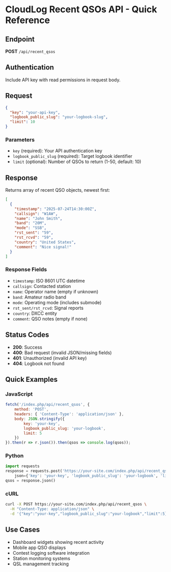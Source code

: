 # CloudLog Recent QSOs API - Quick Reference

## Endpoint
**POST** `/api/recent_qsos`

## Authentication
Include API key with read permissions in request body.

## Request
```json
{
  "key": "your-api-key",
  "logbook_public_slug": "your-logbook-slug",
  "limit": 10
}
```

### Parameters
- `key` (required): Your API authentication key
- `logbook_public_slug` (required): Target logbook identifier  
- `limit` (optional): Number of QSOs to return (1-50, default: 10)

## Response
Returns array of recent QSO objects, newest first:

```json
[
  {
    "timestamp": "2025-07-24T14:30:00Z",
    "callsign": "W1AW",
    "name": "John Smith",
    "band": "20M",
    "mode": "SSB", 
    "rst_sent": "59",
    "rst_rcvd": "59",
    "country": "United States",
    "comment": "Nice signal!"
  }
]
```

### Response Fields
- `timestamp`: ISO 8601 UTC datetime
- `callsign`: Contacted station
- `name`: Operator name (empty if unknown)
- `band`: Amateur radio band
- `mode`: Operating mode (includes submode)
- `rst_sent/rst_rcvd`: Signal reports
- `country`: DXCC entity
- `comment`: QSO notes (empty if none)

## Status Codes
- **200**: Success
- **400**: Bad request (invalid JSON/missing fields)
- **401**: Unauthorized (invalid API key)
- **404**: Logbook not found

## Quick Examples

### JavaScript
```javascript
fetch('/index.php/api/recent_qsos', {
    method: 'POST',
    headers: { 'Content-Type': 'application/json' },
    body: JSON.stringify({
        key: 'your-key',
        logbook_public_slug: 'your-logbook',
        limit: 5
    })
}).then(r => r.json()).then(qsos => console.log(qsos));
```

### Python
```python
import requests
response = requests.post('https://your-site.com/index.php/api/recent_qsos', 
    json={'key': 'your-key', 'logbook_public_slug': 'your-logbook', 'limit': 5})
qsos = response.json()
```

### cURL
```bash
curl -X POST https://your-site.com/index.php/api/recent_qsos \
  -H "Content-Type: application/json" \
  -d '{"key":"your-key","logbook_public_slug":"your-logbook","limit":5}'
```

## Use Cases
- Dashboard widgets showing recent activity
- Mobile app QSO displays
- Contest logging software integration
- Station monitoring systems
- QSL management tracking
